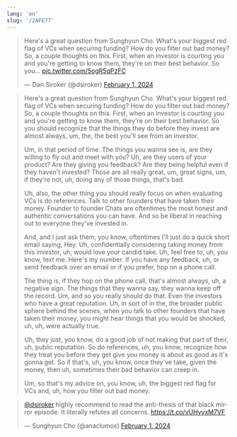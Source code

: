 ```yaml
---
lang: 'en'
slug: '/2AFE77'
---
```


<blockquote class="twitter-tweet"><p lang="en" dir="ltr">Here&#39;s a great question from Sunghyun Cho. What&#39;s your biggest red flag of VCs when securing funding? How do you filter out bad money? So, a couple thoughts on this. First, when an investor is courting you and you&#39;re getting to know them, they&#39;re on their best behavior. So you… <a href="https://t.co/5ogR5qPzFC">pic.twitter.com/5ogR5qPzFC</a></p>&mdash; Dan Siroker (@dsiroker) <a href="https://twitter.com/dsiroker/status/1752845485671399758?ref_src=twsrc%5Etfw">February 1, 2024</a></blockquote>

> Here's a great question from Sunghyun Cho. What's your biggest red flag of VCs when securing funding? How do you filter out bad money? So, a couple thoughts on this. First, when an investor is courting you and you're getting to know them, they're on their best behavior. So you should recognize that the things they do before they invest are almost always, um, the, the best you'll see from an investor.
>
> Um, in that period of time. The things you wanna see is, are they willing to fly out and meet with you? Uh, are they users of your product? Are they giving you feedback? Are they being helpful even if they haven't invested? Those are all really great, um, great signs, um, if they're not, uh, doing any of those things, that's bad.
>
> Uh, also, the other thing you should really focus on when evaluating VCs is do references. Talk to other founders that have taken their money. Founder to founder Chats are oftentimes the most honest and authentic conversations you can have. And so be liberal in reaching out to everyone they've invested in.
>
> And, and I just ask them, you know, oftentimes I'll just do a quick short email saying, Hey. Uh, confidentially considering taking money from this investor, uh, would love your candid take. Uh, feel free to, uh, you know, text me. Here's my number. If you have any feedback, uh, or send feedback over an email or if you prefer, hop on a phone call.
>
> The thing is, if they hop on the phone call, that's almost always, uh, a negative sign. The things that they wanna say, they wanna keep off the record. Um, and so you really should do that. Even the investors who have a great reputation. Uh, in sort of in the, the broader public sphere behind the scenes, when you talk to other founders that have taken their money, you might hear things that you would be shocked, uh, uh, were actually true.
>
> Uh, they just, you know, do a good job of not making that part of their, uh, public reputation. So do references, uh, you know, recognize how they treat you before they get give you money is about as good as it's gonna get. So if that's, uh, you know, once they've take, given the money, then uh, sometimes their bad behavior can creep in.
>
> Um, so that's my advice on, you know, uh, the biggest red flag for VCs and, uh, how you filter out bad money.

<blockquote class="twitter-tweet"><p lang="en" dir="ltr"><a href="https://twitter.com/dsiroker?ref_src=twsrc%5Etfw">@dsiroker</a> highly recommend to read the anti-thesis of that black mirror episode. It literally refutes all concerns. <a href="https://t.co/vUHyyxM7VF">https://t.co/vUHyyxM7VF</a></p>&mdash; Sunghyun Cho (@anaclumos) <a href="https://twitter.com/anaclumos/status/1752950743181803924?ref_src=twsrc%5Etfw">February 1, 2024</a></blockquote>
